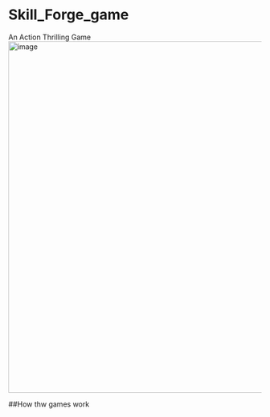 # Skill_Forge_game
An Action Thrilling Game
<img src="https://github.com/Craigshakesphere-Makinde/Skill_Forge_game/blob/main/main%20Game%20video.gif" alt="image" width="700">

##How thw games work
